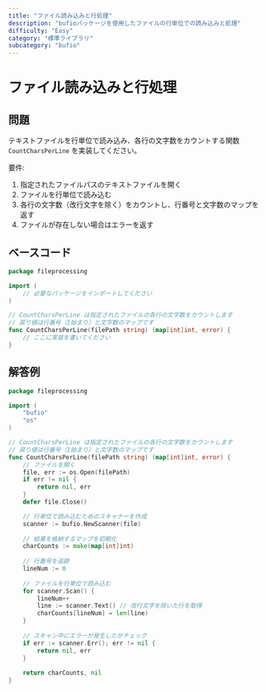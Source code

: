```yaml
---
title: "ファイル読み込みと行処理"
description: "bufioパッケージを使用したファイルの行単位での読み込みと処理"
difficulty: "Easy"
category: "標準ライブラリ"
subcategory: "bufio"
---
```


# ファイル読み込みと行処理

## 問題

テキストファイルを行単位で読み込み、各行の文字数をカウントする関数 `CountCharsPerLine` を実装してください。

要件:
1. 指定されたファイルパスのテキストファイルを開く
2. ファイルを行単位で読み込む
3. 各行の文字数（改行文字を除く）をカウントし、行番号と文字数のマップを返す
4. ファイルが存在しない場合はエラーを返す

## ベースコード

```go
package fileprocessing

import (
	// 必要なパッケージをインポートしてください
)

// CountCharsPerLine は指定されたファイルの各行の文字数をカウントします
// 戻り値は行番号（1始まり）と文字数のマップです
func CountCharsPerLine(filePath string) (map[int]int, error) {
	// ここに実装を書いてください
}
```

## 解答例

```go
package fileprocessing

import (
	"bufio"
	"os"
)

// CountCharsPerLine は指定されたファイルの各行の文字数をカウントします
// 戻り値は行番号（1始まり）と文字数のマップです
func CountCharsPerLine(filePath string) (map[int]int, error) {
	// ファイルを開く
	file, err := os.Open(filePath)
	if err != nil {
		return nil, err
	}
	defer file.Close()

	// 行単位で読み込むためのスキャナーを作成
	scanner := bufio.NewScanner(file)
	
	// 結果を格納するマップを初期化
	charCounts := make(map[int]int)
	
	// 行番号を追跡
	lineNum := 0
	
	// ファイルを行単位で読み込む
	for scanner.Scan() {
		lineNum++
		line := scanner.Text() // 改行文字を除いた行を取得
		charCounts[lineNum] = len(line)
	}
	
	// スキャン中にエラーが発生したかチェック
	if err := scanner.Err(); err != nil {
		return nil, err
	}
	
	return charCounts, nil
}
```
